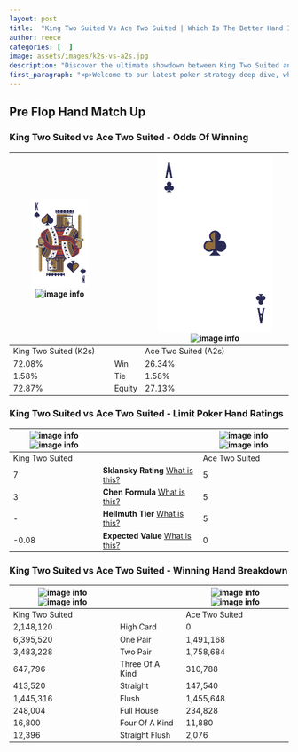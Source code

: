 ```yaml
---
layout: post
title:  "King Two Suited Vs Ace Two Suited | Which Is The Better Hand In Poker? A Complete Guide"
author: reece
categories: [  ]
image: assets/images/k2s-vs-a2s.jpg
description: "Discover the ultimate showdown between King Two Suited and Ace Two Suited in poker! Uncover the odds, strategies, and scenarios where one hand triumphs over the other. Get ready to up your poker game with this thrilling analysis."
first_paragraph: "<p>Welcome to our latest poker strategy deep dive, where we're pitting two distinct hands against each other in a high-stakes showdown: King Two Suited vs Ace Two Suited.</p><p>In the dynamic world of poker, every decision counts, and knowing which hand holds the upper hand is key to your success at the table.</p><p>In this article, we'll dissect these two hands, explore the scenarios where one dominates the other, and equip you with the knowledge to make strategic choices that can tip the odds in your favor.</p><p>Get ready to unravel the intriguing dynamics of these poker hands and elevate your game to new heights.</p>"
---
```




[comment]: # (sp0)

## Pre Flop Hand Match Up

<div class="table hand-ratings" markdown="1"> 



### King Two Suited vs Ace Two Suited - Odds Of Winning


    
| ![image info](assets/images/hand1/k.png) ![image info](assets/images/hand1/2s.png) |  | ![image info](assets/images/hand2/a.png) ![image info](assets/images/hand2/2s.png) |
| -------- | -------- | -------- |
| King Two Suited (K2s) |  | Ace Two Suited (A2s) |
| 72.08% | Win | 26.34% |
| 1.58% | Tie | 1.58% |
| 72.87% | Equity | 27.13% |




[comment]: # (sp1)



### King Two Suited vs Ace Two Suited - Limit Poker Hand Ratings


    
| ![image info](https://www.riverpairs.com/assets/images/hand1/k.png) ![image info](https://www.riverpairs.com/assets/images/hand1/2s.png) |  | ![image info](https://www.riverpairs.com/assets/images/hand2/a.png) ![image info](https://www.riverpairs.com/assets/images/hand2/2s.png) |
| -------- | -------- | -------- |
| King Two Suited |  | Ace Two Suited |
| 7 | **Sklansky Rating** [What is this?](/sklansky-rating-explained) | 5 |
| 3 | **Chen Formula** [What is this?](/chen-formula-explained) | 5 |
| - | **Hellmuth Tier** [What is this?](/Hellmuth-tier-explained) | 5 |
| -0.08 | **Expected Value** [What is this?](/expected-value-explained) | 0 |




[comment]: # (sp2)



### King Two Suited vs Ace Two Suited - Winning Hand Breakdown


    
| ![image info](https://www.riverpairs.com/assets/images/hand1/k.png) ![image info](https://www.riverpairs.com/assets/images/hand1/2s.png) |  | ![image info](https://www.riverpairs.com/assets/images/hand2/a.png) ![image info](https://www.riverpairs.com/assets/images/hand2/2s.png) |
| -------- | -------- | -------- |
| King Two Suited |  | Ace Two Suited |
| 2,148,120 | High Card | 0 |
| 6,395,520 | One Pair | 1,491,168 |
| 3,483,228 | Two Pair | 1,758,684 |
| 647,796 | Three Of A Kind | 310,788 |
| 413,520 | Straight | 147,540 |
| 1,445,316 | Flush | 1,455,648 |
| 248,004 | Full House | 234,828 |
| 16,800 | Four Of A Kind | 11,880 |
| 12,396 | Straight Flush | 2,076 |




[comment]: # (sp3)



</div>

[comment]: # (sp4)



[comment]: # (sp5)

